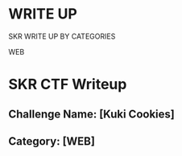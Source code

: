 # WRITE UP
SKR WRITE UP BY CATEGORIES

WEB
# SKR CTF Writeup

## Challenge Name: [Kuki Cookies]
**Category:** [WEB]  
---

